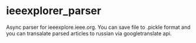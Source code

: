 # ieeexplorer_parser
Async parser for ieeexplore.ieee.org. You can save file to .pickle format and you can transalate parsed articles to russian via googletranslate api.
